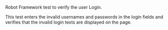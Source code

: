 Robot Framework test to verify the user Login.

This test enters the invalid usernames and passwords in the login fields and verifies that the invalid login texts are displayed on the page.
